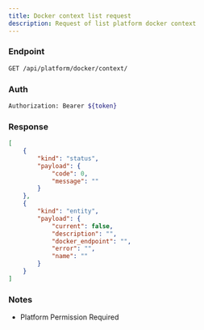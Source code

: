 ```yaml
---
title: Docker context list request
description: Request of list platform docker context
---
```


### Endpoint

```bash
GET /api/platform/docker/context/
```

### Auth

```bash
Authorization: Bearer ${token}
```

### Response

```json [Json]
[
    {
        "kind": "status",
        "payload": {
            "code": 0,
            "message": ""
        }
    },
    {
        "kind": "entity",
        "payload": {
            "current": false,
            "description": "",
            "docker_endpoint": "",
            "error": "",
            "name": ""
        }
    }
]
```

### Notes

- Platform Permission Required

